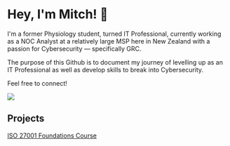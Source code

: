 # Hey, I'm Mitch! 👋

I'm a former Physiology student, turned IT Professional, currently working as a NOC Analyst at a relatively large MSP here in New Zealand with a passion for Cybersecurity — specifically GRC.

The purpose of this Github is to document my journey of levelling up as an IT Professional as well as develop skills to break into Cybersecurity. 

Feel free to connect!

<a href="https://www.linkedin.com/in/hayesmitch/"><img src="https://img.shields.io/badge/-LinkedIn-0072b1?&style=for-the-badge&logo=linkedin&logoColor=white"/></a>

## Projects

<a href="https://github.com/snkrmitch/-ISO-27001-Foundations">ISO 27001 Foundations Course</a>


